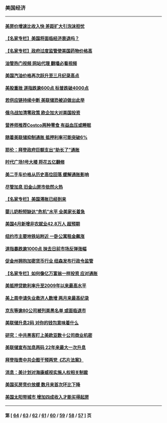 ### 美国经济
---
#### [美房价增速比收入快 差距扩大引泡沫担忧](../../pages/ncid1078158/n13732492.md?05110845) 
#### [【名家专栏】美国将面临经济衰退吗？](../../pages/ncid1078158/n13732121.md?05110845) 
#### [【名家专栏】政府过度监管使美国药物价格高](../../pages/ncid1078158/n13731332.md?05110845) 
#### [油管热门视频 网站代理 翻墙必看视频](http://209.222.30.114:81/youtube.html?05110845)
#### [美国汽油价格再次跃升至三月纪录高点](../../pages/ncid1078158/n13731617.md?05110845) 
#### [美股重挫 道指跌逾600点 标普跌破4000点](../../pages/ncid1078158/n13731602.md?05110845) 
#### [若供应链持续中断 美联储恐被迫做出此举](../../pages/ncid1078158/n13731521.md?05110845) 
#### [俄乌战加清零政策 欧企加大对美国投资](../../pages/ncid1078158/n13730219.md?05110845) 
#### [营养师推荐Costco两种零食 有益血压或睡眠](../../pages/ncid1078158/n13717853.md?05110845) 
#### [随着美联储抑制通胀 抵押利率可能突破6%](../../pages/ncid1078158/n13729303.md?05110845) 
#### [耶伦：拜登政府巨额支出“助长了”通胀](../../pages/ncid1078158/n13729086.md?05110845) 
#### [时代广场1号大楼 将花五亿翻修](../../pages/ncid1078158/n13729234.md?05110845) 
#### [美二手车价格从历史高位回落 缓解通胀影响](../../pages/ncid1078158/n13729026.md?05110845) 
#### [尽管加息 旧金山房市依然火热](../../pages/ncid1078158/n13728469.md?05110845) 
#### [【名家专栏】美国滞胀已经到来](../../pages/ncid1078158/n13728602.md?05110845) 
#### [婴儿奶粉短缺达“危机”水平 全美家长着急](../../pages/ncid1078158/n13728848.md?05110845) 
#### [美国4月新增非农就业42.8万人 超预期](../../pages/ncid1078158/n13728839.md?05110845) 
#### [纽约市主要地铁站附近 一卧公寓租金飙涨](../../pages/ncid1078158/n13728366.md?05110845) 
#### [道指暴跌逾1000点 抹去日前市场反弹涨幅](../../pages/ncid1078158/n13728230.md?05110845) 
#### [促金州拥抱加密货币行业 纽森发布行政令监管](../../pages/ncid1078158/n13728217.md?05110845) 
#### [【名家专栏】如何像亿万富翁一样投资 应对通胀](../../pages/ncid1078158/n13727916.md?05110845) 
#### [美抵押贷款利率升至2009年以来最高水平](../../pages/ncid1078158/n13728188.md?05110845) 
#### [美上周申请失业救济人数增 两月来最高纪录](../../pages/ncid1078158/n13727973.md?05110845) 
#### [京东等逾80公司被列美黑名单 或面临退市](../../pages/ncid1078158/n13727449.md?05110845) 
#### [美联储升息2码 对你的钱包意味着什么](../../pages/ncid1078158/n13727177.md?05110845) 
#### [研究：中共黑客盯上美欧亚数十公司商业机密](../../pages/ncid1078158/n13727250.md?05110845) 
#### [美联储宣布加息两码 22年来最大一次升息](../../pages/ncid1078158/n13727237.md?05110845) 
#### [拜登指责中共企图干预两党《芯片法案》](../../pages/ncid1078158/n13727200.md?05110845) 
#### [消息：美计划对海康威视实施人权相关制裁](../../pages/ncid1078158/n13727090.md?05110845) 
#### [美国买房竞价放缓 数月来首次环比下降](../../pages/ncid1078158/n13726763.md?05110845) 
#### [美国太阳带城市 增加四成收入才能买得起房](../../pages/ncid1078158/n13726739.md?05110845) 

---
#### 第 [ [64](./64.md?05110845) / [63](./63.md?05110845) / [62](./62.md?05110845) / [61](./61.md?05110845) / [60](./60.md?05110845) / [59](./59.md?05110845) / [58](./58.md?05110845) / [57](./57.md?05110845) ] 页
